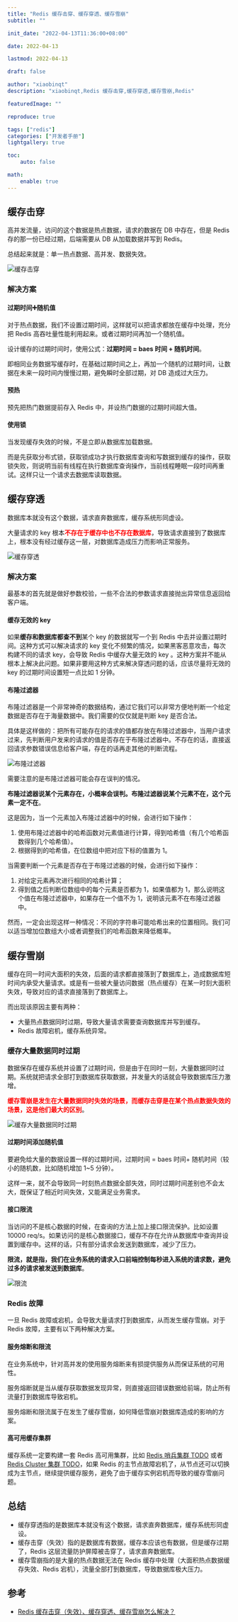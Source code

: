 ```yaml
---
title: "Redis 缓存击穿、缓存穿透、缓存雪崩"
subtitle: ""

init_date: "2022-04-13T11:36:00+08:00"

date: 2022-04-13

lastmod: 2022-04-13

draft: false

author: "xiaobinqt"
description: "xiaobinqt,Redis 缓存击穿,缓存穿透,缓存雪崩,Redis"

featuredImage: ""

reproduce: true

tags: ["redis"]
categories: ["开发者手册"]
lightgallery: true

toc:
    auto: false

math:
    enable: true
---
```


## 缓存击穿

高并发流量，访问的这个数据是热点数据，请求的数据在 DB 中存在，但是 Redis 存的那一份已经过期，后端需要从 DB 从加载数据并写到 Redis。

总结起来就是：单一热点数据、高并发、数据失效。

![缓存击穿](https://cdn.xiaobinqt.cn/xiaobinqt.io/20220413/10c8c8557c8b41ea967c82617bef1814.png '缓存击穿')

### 解决方案

#### 过期时间:heavy_plus_sign:随机值

对于热点数据，我们不设置过期时间，这样就可以把请求都放在缓存中处理，充分把 Redis 高吞吐量性能利用起来。或者过期时间再加一个随机值。

设计缓存的过期时间时，使用公式：**过期时间 = baes 时间 + 随机时间**。

即相同业务数据写缓存时，在基础过期时间之上，再加一个随机的过期时间，让数据在未来一段时间内慢慢过期，避免瞬时全部过期，对 DB 造成过大压力。

#### 预热

预先把热门数据提前存入 Redis 中，并设热门数据的过期时间超大值。

#### 使用锁

当发现缓存失效的时候，不是立即从数据库加载数据。

而是先获取分布式锁，获取锁成功才执行数据库查询和写数据到缓存的操作，获取锁失败，则说明当前有线程在执行数据库查询操作，当前线程睡眠一段时间再重试。这样只让一个请求去数据库读取数据。

## 缓存穿透

数据库本就没有这个数据，请求直奔数据库，缓存系统形同虚设。

大量请求的 key 根本<font color="red">**不存在于缓存中也不存在数据库**</font>，导致请求直接到了数据库上，根本没有经过缓存这一层，对数据库造成压力而影响正常服务。

![缓存穿透](https://cdn.xiaobinqt.cn/xiaobinqt.io/20220413/19352698c9c047d4a635c3e561b8293b.png '缓存穿透')

### 解决方案

最基本的首先就是做好参数校验，一些不合法的参数请求直接抛出异常信息返回给客户端。

#### 缓存无效的 key

如果**缓存和数据库都查不到**某个 key 的数据就写一个到 Redis 中去并设置过期时间。这种方式可以解决请求的 key 变化不频繁的情况，如果黑客恶意攻击，每次构建不同的请求 key，会导致 Redis 中缓存大量无效的 key
。这种方案并不能从根本上解决此问题。如果非要用这种方式来解决穿透问题的话，应该尽量将无效的 key 的过期时间设置短一点比如 1 分钟。

#### 布隆过滤器

布隆过滤器是一个非常神奇的数据结构，通过它我们可以非常方便地判断一个给定数据是否存在于海量数据中。我们需要的仅仅就是判断 key 是否合法。

具体是这样做的：把所有可能存在的请求的值都存放在布隆过滤器中，当用户请求过来，先判断用户发来的请求的值是否存在于布隆过滤器中。不存在的话，直接返回请求参数错误信息给客户端，存在的话再走其他的判断流程。

![布隆过滤器](https://cdn.xiaobinqt.cn/xiaobinqt.io/20220407/c81922434bf5420c94e349e07980054b.png '布隆过滤器')

需要注意的是布隆过滤器可能会存在误判的情况。

**布隆过滤器说某个元素存在，小概率会误判。布隆过滤器说某个元素不在，这个元素一定不在**。

这是因为，当一个元素加入布隆过滤器中的时候，会进行如下操作：

1. 使用布隆过滤器中的哈希函数对元素值进行计算，得到哈希值（有几个哈希函数得到几个哈希值）。
2. 根据得到的哈希值，在位数组中把对应下标的值置为 1。

当需要判断一个元素是否存在于布隆过滤器的时候，会进行如下操作：

1. 对给定元素再次进行相同的哈希计算；
2. 得到值之后判断位数组中的每个元素是否都为 1，如果值都为 1，那么说明这个值在布隆过滤器中，如果存在一个值不为 1，说明该元素不在布隆过滤器中。

然而，一定会出现这样一种情况：不同的字符串可能哈希出来的位置相同。我们可以适当增加位数组大小或者调整我们的哈希函数来降低概率。

## 缓存雪崩

缓存在同一时间大面积的失效，后面的请求都直接落到了数据库上，造成数据库短时间内承受大量请求。或是有一些被大量访问数据（热点缓存）在某一时刻大面积失效，导致对应的请求直接落到了数据库上。

而出现该原因主要有两种：

+ 大量热点数据同时过期，导致大量请求需要查询数据库并写到缓存。
+ Redis 故障宕机，缓存系统异常。

### 缓存大量数据同时过期

数据保存在缓存系统并设置了过期时间，但是由于在同时一刻，大量数据同时过期。系统就把请求全部打到数据库获取数据，并发量大的话就会导致数据库压力激增。

<font color="red">**缓存雪崩是发生在大量数据同时失效的场景，而缓存击穿是在某个热点数据失效的场景，这是他们最大的区别**</font>。

![缓存大量数据同时过期](https://cdn.xiaobinqt.cn/xiaobinqt.io/20220413/12a33b5773ef4e36be2c71a94b93df11.png '缓存大量数据同时过期')

#### 过期时间添加随机值

要避免给大量的数据设置一样的过期时间，过期时间 = baes 时间+ 随机时间（较小的随机数，比如随机增加 1~5 分钟）。

这样一来，就不会导致同一时刻热点数据全部失效，同时过期时间差别也不会太大，既保证了相近时间失效，又能满足业务需求。

#### 接口限流

当访问的不是核心数据的时候，在查询的方法上加上接口限流保护。比如设置 10000 req/s。如果访问的是核心数据接口，缓存不存在允许从数据库中查询并设置到缓存中。这样的话，只有部分请求会发送到数据库，减少了压力。

**限流，就是指，我们在业务系统的请求入口前端控制每秒进入系统的请求数，避免过多的请求被发送到数据库**。

![限流](https://cdn.xiaobinqt.cn/xiaobinqt.io/20220413/340401972fac48f391fa6906a9444eac.png '限流')

### Redis 故障

一旦 Redis 故障或宕机，会导致大量请求打到数据库，从而发生缓存雪崩。对于 Redis 故障，主要有以下两种解决方案。

#### 服务熔断和限流

在业务系统中，针对高并发的使用服务熔断来有损提供服务从而保证系统的可用性。

服务熔断就是当从缓存获取数据发现异常，则直接返回错误数据给前端，防止所有流量打到数据库导致宕机。

服务熔断和限流属于在发生了缓存雪崩，如何降低雪崩对数据库造成的影响的方案。

#### 高可用缓存集群

缓存系统一定要构建一套 Redis 高可用集群，比如 [Redis 哨兵集群 TODO]() 或者 [Redis Cluster 集群 TODO]()，如果 Redis
的主节点故障宕机了，从节点还可以切换成为主节点，继续提供缓存服务，避免了由于缓存实例宕机而导致的缓存雪崩问题。

## 总结

+ 缓存穿透指的是数据库本就没有这个数据，请求直奔数据库，缓存系统形同虚设。
+ 缓存击穿（失效）指的是数据库有数据，缓存本应该也有数据，但是缓存过期了，Redis 这层流量防护屏障被击穿了，请求直奔数据库。
+ 缓存雪崩指的是大量的热点数据无法在 Redis 缓存中处理（大面积热点数据缓存失效、Redis 宕机），流量全部打到数据库，导致数据库极大压力。

## 参考

+ [Redis 缓存击穿（失效）、缓存穿透、缓存雪崩怎么解决？](https://mp.weixin.qq.com/s?__biz=Mzg5NDY2MDk4Mw==&mid=2247488270&idx=1&sn=03674abcaa78b027bd12aaafd5a2f6e2)
